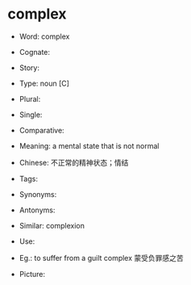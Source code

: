 # complex

- Word: complex
- Cognate: 
- Story: 

- Type: noun [C]
- Plural: 
- Single: 
- Comparative: 
- Meaning: a mental state that is not normal
- Chinese: 不正常的精神状态；情结
- Tags: 
- Synonyms: 
- Antonyms: 
- Similar: complexion
- Use: 
- Eg.: to suffer from a guilt complex 蒙受负罪感之苦
- Picture: 

